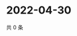 # 2022-04-30

共 0 条

<!-- BEGIN WEIBO -->
<!-- 最后更新时间 Sat Apr 30 2022 12:10:06 GMT+0800 (China Standard Time) -->

<!-- END WEIBO -->
